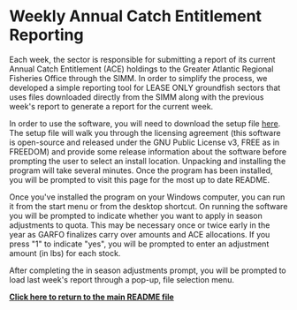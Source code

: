 # Weekly Annual Catch Entitlement Reporting

Each week, the sector is responsible for submitting a report of its current Annual Catch Entitlement (ACE) holdings to the Greater Atlantic Regional Fisheries Office through the SIMM. In order to simplify the process, we developed a simple reporting tool for LEASE ONLY groundfish sectors that uses files downloaded directly from the SIMM along with the previous week's report to generate a report for the current week. 

In order to use the software, you will need to download the setup file [here](https://sourceforge.net/projects/weeklyacereporter/files/latest/download). The setup file will walk you through the licensing agreement (this software is open-source and released under the GNU Public License v3, FREE as in FREEDOM) and provide some release information about the software before prompting the user to select an install location. Unpacking and installing the program will take several minutes. Once the program has been installed, you will be prompted to visit this page for the most up to date README. 

Once you've installed the program on your Windows computer, you can run it from the start menu or from the desktop shortcut. On running the software you will be prompted to indicate whether you want to apply in season adjustments to quota. This may be necessary once or twice early in the year as GARFO finalizes carry over amounts and ACE allocations. If you press "1" to indicate "yes", you will be prompted to enter an adjustment amount (in lbs) for each stock. 

After completing the in season adjustments prompt, you will be prompted to load last week's report through a pop-up, file selection menu.

[**Click here to return to the main README file**](/README.md)
